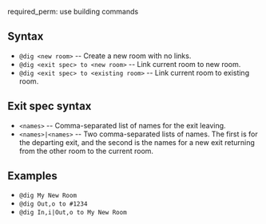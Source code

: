 required_perm: use building commands

## Syntax
* `@dig <new room>`                     -- Create a new room with no links.
* `@dig <exit spec> to <new room>`      -- Link current room to new room.
* `@dig <exit spec> to <existing room>` -- Link current room to existing room.

## Exit spec syntax
* `<names>` -- Comma-separated list of names for the exit leaving.
* `<names>|<names>` -- Two comma-separated lists of names. The first is for the departing exit, and the second is the names for a new exit returning from the other room to the current room.

## Examples
* `@dig My New Room`
* `@dig Out,o to #1234`
* `@dig In,i|Out,o to My New Room`
